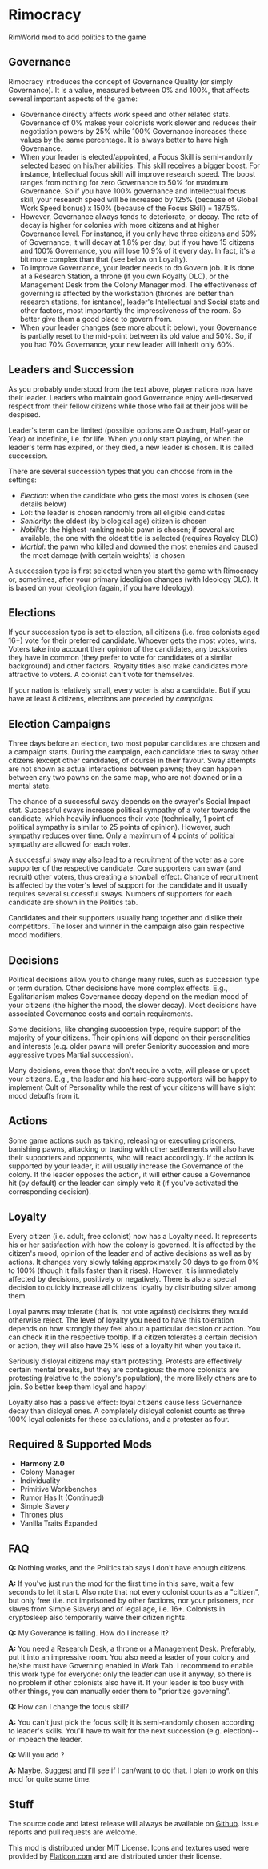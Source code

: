 # Rimocracy
RimWorld mod to add politics to the game

## Governance

Rimocracy introduces the concept of Governance Quality (or simply Governance). It is a value, measured between 0% and 100%, that affects several important aspects of the game:

- Governance directly affects work speed and other related stats. Governance of 0% makes your colonists work slower and reduces their negotiation powers by 25% while 100% Governance increases these values by the same percentage. It is always better to have high Governance.
- When your leader is elected/appointed, a Focus Skill is semi-randomly selected based on his/her abilities. This skill receives a bigger boost. For instance, Intellectual focus skill will improve research speed. The boost ranges from nothing for zero Governance to 50% for maximum Governance. So if you have 100% governance and Intellectual focus skill, your research speed will be increased by 125% (because of Global Work Speed bonus) x 150% (because of the Focus Skill) = 187.5%.
- However, Governance always tends to deteriorate, or decay. The rate of decay is higher for colonies with more citizens and at higher Governance level. For instance, if you only have three citizens and 50% of Governance, it will decay at 1.8% per day, but if you have 15 citizens and 100% Governance, you will lose 10.9% of it every day. In fact, it's a bit more complex than that (see below on Loyalty).
- To improve Governance, your leader needs to do Govern job. It is done at a Research Station, a throne (if you own Royalty DLC), or the Management Desk from the Colony Manager mod. The effectiveness of governing is affected by the workstation (thrones are better than research stations, for isntance), leader's Intellectual and Social stats and other factors, most importantly the impressiveness of the room. So better give them a good place to govern from.
- When your leader changes (see more about it below), your Governance is partially reset to the mid-point between its old value and 50%. So, if you had 70% Governance, your new leader will inherit only 60%.

## Leaders and Succession

As you probably understood from the text above, player nations now have their leader. Leaders who maintain good Governance enjoy well-deserved respect from their fellow citizens while those who fail at their jobs will be despised.

Leader's term can be limited (possible options are Quadrum, Half-year or Year) or indefinite, i.e. for life. When you only start playing, or when the leader's term has expired, or they died, a new leader is chosen. It is called succession.

There are several succession types that you can choose from in the settings:

- *Election*: when the candidate who gets the most votes is chosen (see details below)
- *Lot*: the leader is chosen randomly from all eligible candidates
- *Seniority*: the oldest (by biological age) citizen is chosen
- *Nobility*: the highest-ranking noble pawn is chosen; if several are available, the one with the oldest title is selected (requires Royalcy DLC)
- *Martial*: the pawn who killed and downed the most enemies and caused the most damage (with certain weights) is chosen

A succession type is first selected when you start the game with Rimocracy or, sometimes, after your primary ideoligion changes (with Ideology DLC). It is based on your ideoligion (again, if you have Ideology).

## Elections

If your succession type is set to election, all citizens (i.e. free colonists aged 16+) vote for their preferred candidate. Whoever gets the most votes, wins. Voters take into account their opinion of the candidates, any backstories they have in common (they prefer to vote for candidates of a similar background) and other factors. Royalty titles also make candidates more attractive to voters. A colonist can't vote for themselves.

If your nation is relatively small, every voter is also a candidate. But if you have at least 8 citizens, elections are preceded by *campaigns*.

## Election Campaigns

Three days before an election, two most popular candidates are chosen and a campaign starts. During the campaign, each candidate tries to sway other citizens (except other candidates, of course) in their favour. Sway attempts are not shown as actual interactions between pawns; they can happen between any two pawns on the same map, who are not downed or in a mental state.

The chance of a successful sway depends on the swayer's Social Impact stat. Successful sways increase political sympathy of a voter towards the candidate, which heavily influences their vote (technically, 1 point of political sympathy is similar to 25 points of opinion). However, such sympathy reduces over time. Only a maximum of 4 points of political sympathy are allowed for each voter.

A successful sway may also lead to a recruitment of the voter as a core supporter of the respective candidate. Core supporters can sway (and recruit) other voters, thus creating a snowball effect. Chance of recruitment is affected by the voter's level of support for the candidate and it usually requires several successful sways. Numbers of supporters for each candidate are shown in the Politics tab.

Candidates and their supporters usually hang together and dislike their competitors. The loser and winner in the campaign also gain respective mood modifiers.

## Decisions

Political decisions allow you to change many rules, such as succession type or term duration. Other decisions have more complex effects. E.g., Egalitarianism makes Governance decay depend on the median mood of your citizens (the higher the mood, the slower decay). Most decisions have associated Governance costs and certain requirements.

Some decisions, like changing succession type, require support of the majority of your citizens. Their opinions will depend on their personalities and interests (e.g. older pawns will prefer Seniority succession and more aggressive types Martial succession).

Many decisions, even those that don't require a vote, will please or upset your citizens. E.g., the leader and his hard-core supporters will be happy to implement Cult of Personality while the rest of your citizens will have slight mood debuffs from it.

## Actions

Some game actions such as taking, releasing or executing prisoners, banishing pawns, attacking or trading with other settlements will also have their supporters and opponents, who will react accordingly. If the action is supported by your leader, it will usually increase the Governance of the colony. If the leader opposes the action, it will either cause a Governance hit (by default) or the leader can simply veto it (if you've activated the corresponding decision).

## Loyalty

Every citizen (i.e. adult, free colonist) now has a Loyalty need. It represents his or her satisfaction with how the colony is governed. It is affected by the citizen's mood, opinion of the leader and of active decisions as well as by actions. It changes very slowly taking approximately 30 days to go from 0% to 100% (though it falls faster than it rises). However, it is immediately affected by decisions, positively or negatively. There is also a special decision to quickly increase all citizens' loyalty by distributing silver among them.

Loyal pawns may tolerate (that is, not vote against) decisions they would otherwise reject. The level of loyalty you need to have this toleration depends on how strongly they feel about a particular decision or action. You can check it in the respective tooltip. If a citizen tolerates a certain decision or action, they will also have 25% less of a loyalty hit when you take it.

Seriously disloyal citizens may start protesting. Protests are effectively certain mental breaks, but they are contagious: the more colonists are protesting (relative to the colony's population), the more likely others are to join. So better keep them loyal and happy!

Loyalty also has a passive effect: loyal citizens cause less Governance decay than disloyal ones. A completely disloyal colonist counts as three 100% loyal colonists for these calculations, and a protester as four.

## Required & Supported Mods

- **Harmony 2.0**
- Colony Manager
- Individuality
- Primitive Workbenches
- Rumor Has It (Continued)
- Simple Slavery
- Thrones plus
- Vanilla Traits Expanded

## FAQ

**Q:** Nothing works, and the Politics tab says I don't have enough citizens.

**A:** If you've just run the mod for the first time in this save, wait a few seconds to let it start. Also note that not every colonist counts as a "citizen", but only free (i.e. not imprisoned by other factions, nor your prisoners, nor slaves from Simple Slavery) and of legal age, i.e. 16+. Colonists in cryptosleep also temporarily waive their citizen rights.

**Q:** My Goverance is falling. How do I increase it?

**A:** You need a Research Desk, a throne or a Management Desk. Preferably, put it into an impressive room. You also need a leader of your colony and he/she must have Governing enabled in Work Tab. I recommend to enable this work type for everyone: only the leader can use it anyway, so there is no problem if other colonists also have it. If your leader is too busy with other things, you can manually order them to "prioritize governing".

**Q:** How can I change the focus skill?

**A:** You can't just pick the focus skill; it is semi-randomly chosen according to leader's skills. You'll have to wait for the next succession (e.g. election)--or impeach the leader.

**Q:** Will you add <your dream feature>?

**A:** Maybe. Suggest and I'll see if I can/want to do that. I plan to work on this mod for quite some time.

## Stuff

The source code and latest release will always be available on [Github](https://github.com/GarwelGarwel/Rimocracy). Issue reports and pull requests are welcome.

This mod is distributed under MIT License. Icons and textures used were provided by [Flaticon.com](https://flaticon.com) and are distributed under their license.

